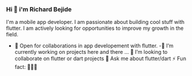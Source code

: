 ### Hi  👋 i'm Richard Bejide
I'm a mobile app developer. 
I am passionate about building cool stuff with flutter. I am actively looking for opportunities to improve my growth in the field.


- 🤝 Open for collaborations in app developement with flutter.
-🔭 I’m currently working on projects here and there ...
👯 I’m looking to collaborate on flutter or dart projects
💬 Ask me about flutter/dart
⚡ Fun fact: 🤷🏽‍♂️


